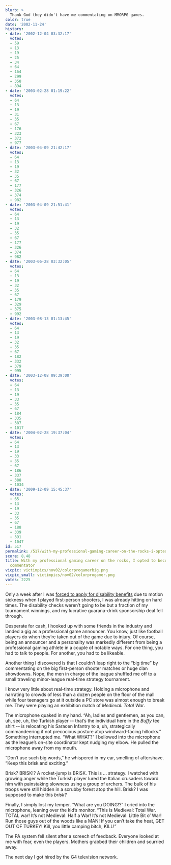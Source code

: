 ```yaml
---
blurb: >
  Thank God they didn't have me commentating on MMORPG games.
color: true
date: '2002-11-24'
history:
- date: '2002-12-04 03:32:17'
  votes:
  - 59
  - 13
  - 19
  - 25
  - 34
  - 64
  - 164
  - 299
  - 358
  - 894
- date: '2003-02-28 01:19:22'
  votes:
  - 64
  - 13
  - 19
  - 31
  - 35
  - 67
  - 176
  - 323
  - 372
  - 977
- date: '2003-04-09 21:42:17'
  votes:
  - 64
  - 13
  - 19
  - 32
  - 35
  - 67
  - 177
  - 326
  - 374
  - 982
- date: '2003-04-09 21:51:41'
  votes:
  - 64
  - 13
  - 19
  - 32
  - 35
  - 67
  - 177
  - 326
  - 374
  - 982
- date: '2003-06-28 03:32:05'
  votes:
  - 64
  - 13
  - 19
  - 32
  - 35
  - 67
  - 179
  - 329
  - 375
  - 992
- date: '2003-08-13 01:13:45'
  votes:
  - 64
  - 13
  - 19
  - 32
  - 35
  - 67
  - 182
  - 332
  - 379
  - 995
- date: '2003-12-08 09:39:00'
  votes:
  - 64
  - 13
  - 19
  - 33
  - 35
  - 67
  - 184
  - 335
  - 387
  - 1017
- date: '2004-02-28 19:37:04'
  votes:
  - 64
  - 13
  - 19
  - 33
  - 35
  - 67
  - 186
  - 337
  - 388
  - 1034
- date: '2009-12-09 15:45:37'
  votes:
  - 65
  - 13
  - 19
  - 33
  - 35
  - 67
  - 188
  - 339
  - 391
  - 1047
id: 517
permalink: /517/with-my-professional-gaming-career-on-the-rocks-i-opted-to-become-a-color-commentator/
score: 8.48
title: With my professional gaming career on the rocks, I opted to become a color
  commentator
vicpic: victimpics/nov02/colorprogamerbig.png
vicpic_small: victimpics/nov02/colorprogamer.png
votes: 2225
---
```


Only a week after I was [forced to apply for disability
benefits](%ARTICLE[513]%) due to motion sickness when I played
first-person shooters, I was already hitting on hard times. The
disability checks weren’t going to be but a fraction of my tournament
winnings, and my lucrative guarana-drink sponsorship deal fell through.

Desperate for cash, I hooked up with some friends in the industry and
landed a gig as a professional game announcer. You know, just like
football players do when they’re taken out of the game due to injury. Of
course, being an announcer and a personality was markedly different from
being a professional gaming athlete in a couple of notable ways. For one
thing, you had to talk to people. For another, you had to be likeable.

Another thing I discovered is that I couldn’t leap right to the “big
time” by commentating on the big first-person shooter matches or huge
clan showdowns. Nope, the men in charge of the league shuffled me off to
a small traveling minor-league real-time strategy tournament.

I know very little about real-time strategy. Holding a microphone and
narrating to crowds of less than a dozen people on the floor of the mall
while four teenagers go at it outside a PC store was almost enough to
break me. They were playing an exhibition match of *Medieval: Total
War*.

The microphone quaked in my hand. “Ah, ladies and gentlemen, as you can,
uh, see, uh, the Turkish player -- that’s the individual here in the
*Buffy* tee shirt -- is relocating his Saracen Infantry to a, uh,
strategically commandeering if not precocious posture atop
windward-facing hillocks.” Something interrupted me. “What WHAT?” I
bellowed into the microphone as the league’s on-site coordinator kept
nudging my elbow. He pulled the microphone away from my mouth.

“Don’t use such big words,” he whispered in my ear, smelling of
aftershave. “Keep this brisk and exciting.”

Brisk? BRISK!? A rocket-jump is BRISK. This is ... strategy. I watched
with growing anger while the Turkish player lured the Italian crusaders
toward him with painstaking slowness using a group of archers. The bulk
of his troops were still hidden in a scrubby forest atop the hill.
Brisk? I was supposed to make this *brisk?*

Finally, I simply lost my temper. “What are you DOING!?” I cried into
the microphone, leaning over the kid’s monitor. “This is Medieval: Total
War. TOTAL war! It’s not Medieval: Half a War! It’s not Medieval: Little
Bit o’ War! Run those guys out of the woods like a MAN! If you can’t
take the heat, GET OUT OF TURKEY! Kill, you little camping bitch, KILL!”

The PA system fell silent after a screech of feedback. Everyone looked
at me with fear, even the players. Mothers grabbed their children and
scurried away.

The next day I got hired by the G4 television network.